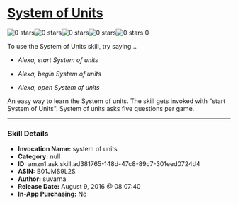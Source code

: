 # [System of Units](http://alexa.amazon.com/#skills/amzn1.ask.skill.ad381765-148d-47c8-89c7-301eed0724d4)
![0 stars](../../images/ic_star_border_black_18dp_1x.png)![0 stars](../../images/ic_star_border_black_18dp_1x.png)![0 stars](../../images/ic_star_border_black_18dp_1x.png)![0 stars](../../images/ic_star_border_black_18dp_1x.png)![0 stars](../../images/ic_star_border_black_18dp_1x.png) 0

To use the System of Units skill, try saying...

* *Alexa, start System of units*

* *Alexa, begin System of units*

* *Alexa, open System of units*

An easy way to learn the System of units. 
The skill gets invoked with "start System of Units".
System of units asks five questions per game.

***

### Skill Details

* **Invocation Name:** system of units
* **Category:** null
* **ID:** amzn1.ask.skill.ad381765-148d-47c8-89c7-301eed0724d4
* **ASIN:** B01JMS9L2S
* **Author:** suvarna
* **Release Date:** August 9, 2016 @ 08:07:40
* **In-App Purchasing:** No

